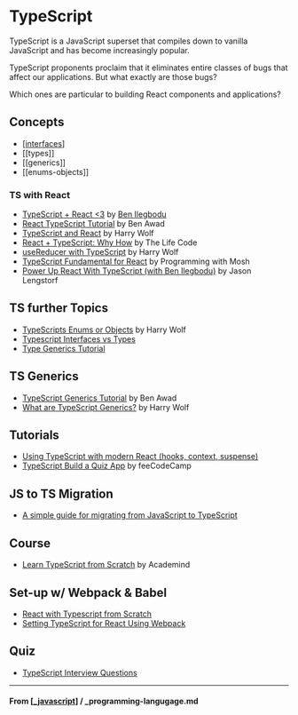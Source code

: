 # TypeScript

TypeScript is a JavaScript superset that compiles down to vanilla JavaScript and has become increasingly popular.

TypeScript proponents proclaim that it eliminates entire classes of bugs that affect our applications. But what exactly are those bugs?

Which ones are particular to building React components and applications?

## Concepts

- [[interfaces]]
- [[types]]
- [[generics]]
- [[enums-objects]]

### TS with React

- [TypeScript + React <3](https://platform.ui.dev/courses/1024308/lectures/24769018) by [Ben Ilegbodu](https://twitter.com/benmvp)
- [React TypeScript Tutorial](https://www.youtube.com/watch?v=Z5iWr6Srsj8) by Ben Awad
- [TypeScript and React](https://www.youtube.com/watch?v=-wBNV7i_b9o) by Harry Wolf
- [React + TypeScript: Why How](https://www.youtube.com/watch?v=rDYJi2iZzy0) by The Life Code
- [useReducer with TypeScript](https://www.youtube.com/watch?v=9KzQ9xFSAEU) by Harry Wolf
- [TypeScript Fundamental for React](https://www.youtube.com/watch?v=NjN00cM18Z4) by Programming with Mosh
- [Power Up React With TypeScript (with Ben Ilegbodu)](https://www.youtube.com/watch?v=4PduzmHf1YQ) by Jason Lengstorf

## TS further Topics

- [TypeScripts Enums or Objects](https://www.youtube.com/watch?v=JfcLkoBirZo) by Harry Wolf
- [Typescript Interfaces vs Types](https://www.youtube.com/watch?v=crjIq7LEAYw)
- [Type Generics Tutorial](https://www.youtube.com/watch?v=nViEqpgwxHE)

## TS Generics

- [TypeScript Generics Tutorial](https://www.youtube.com/watch?v=nViEqpgwxHE) by Ben Awad
- [What are TypeScript Generics?](https://www.youtube.com/watch?v=nePDL5lQSE4) by Harry Wolf

## Tutorials

- [Using TypeScript with modern React (hooks, context, suspense)](https://www.youtube.com/watch?v=BnIhk4igd8I&list=PLknneukDQdN8MEk5WwWd4dOvN-_hLQ19O&index=52)
- [TypeScript Build a Quiz App](https://www.youtube.com/watch?v=F2JCjVSZlG0) by feeCodeCamp

## JS to TS Migration

- [A simple guide for migrating from JavaScript to TypeScript](https://blog.logrocket.com/a-simple-guide-for-migrating-from-javascript-to-typescript/)

## Course

- [Learn TypeScript from Scratch](https://www.youtube.com/watch?v=BwuLxPH8IDs) by Academind

## Set-up w/ Webpack & Babel

- [React with Typescript from Scratch](https://medium.com/@kevinegstorf/react-with-typescript-from-scratch-3c6493900244)
- [Setting TypeScript for React Using Webpack](https://www.smashingmagazine.com/2020/05/typescript-modern-react-projects-webpack-babel/)

## Quiz

- [TypeScript Interview Questions](https://www.testdome.com/d/typescript-interview-questions/78)

---

#### **From** [[_javascript]] / \_programming-langugage.md

[//begin]: # "Autogenerated link references for markdown compatibility"
[interfaces]: interfaces "Interfaces"
[_javascript]: ../../_javascript "Javascript"
[//end]: # "Autogenerated link references"
